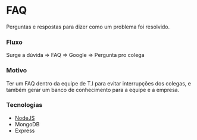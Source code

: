 FAQ
===

Perguntas e respostas para dizer como um problema foi resolvido.

### Fluxo
Surge a dúvida => FAQ => Google => Pergunta pro colega

### Motivo
Ter um FAQ dentro da equipe de T.I para evitar interrupções dos colegas, e também gerar um banco de conhecimento para a equipe e a empresa.

### Tecnologias
* [NodeJS](http://nodejs.org/)
* MongoDB
* Express
